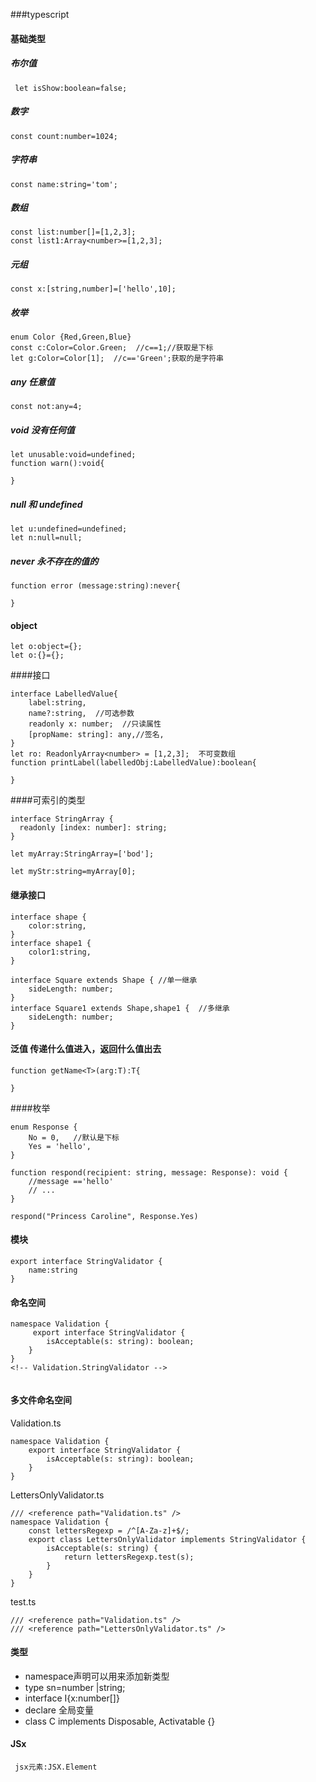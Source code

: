 ###typescript 

#### 基础类型

##### 布尔值
```
 let isShow:boolean=false;
```
##### 数字
```
const count:number=1024;
```
##### 字符串
```
const name:string='tom';
```
##### 数组
```
const list:number[]=[1,2,3];
const list1:Array<number>=[1,2,3];

```
##### 元组
```
const x:[string,number]=['hello',10];
```

##### 枚举
```
enum Color {Red,Green,Blue}
const c:Color=Color.Green;  //c==1;//获取是下标
let g:Color=Color[1];  //c=='Green';获取的是字符串

```

##### any  任意值
```
const not:any=4;

```
##### void 没有任何值
```
let unusable:void=undefined;
function warn():void{

}

```
##### null 和 undefined
```
let u:undefined=undefined;
let n:null=null;
```
##### never 永不存在的值的
```
function error (message:string):never{

}
```

#### object
```
let o:object={};
let o:{}={};
```

####接口
```
interface LabelledValue{
    label:string,
    name?:string,  //可选参数
    readonly x: number;  //只读属性
    [propName: string]: any,//签名,
}
let ro: ReadonlyArray<number> = [1,2,3];  不可变数组
function printLabel(labelledObj:LabelledValue):boolean{

}
```

####可索引的类型
```
interface StringArray {
  readonly [index: number]: string;
}

let myArray:StringArray=['bod'];

let myStr:string=myArray[0];
```

#### 继承接口
```
interface shape {
    color:string,
}
interface shape1 {
    color1:string,
}

interface Square extends Shape { //单一继承
    sideLength: number;
}
interface Square1 extends Shape,shape1 {  //多继承
    sideLength: number;
}

```
#### 泛值  传递什么值进入，返回什么值出去
```
function getName<T>(arg:T):T{

}
```

####枚举
```
enum Response {
    No = 0,   //默认是下标
    Yes = 'hello',
}

function respond(recipient: string, message: Response): void {
    //message =='hello'
    // ...
}

respond("Princess Caroline", Response.Yes)
```

#### 模块
```
export interface StringValidator {
    name:string
}
```

#### 命名空间
```
namespace Validation {
     export interface StringValidator {
        isAcceptable(s: string): boolean;
    }
}
<!-- Validation.StringValidator -->


```
#### 多文件命名空间 
Validation.ts

```
namespace Validation {
    export interface StringValidator {
        isAcceptable(s: string): boolean;
    }
}
```

LettersOnlyValidator.ts
```
/// <reference path="Validation.ts" />
namespace Validation {
    const lettersRegexp = /^[A-Za-z]+$/;
    export class LettersOnlyValidator implements StringValidator {
        isAcceptable(s: string) {
            return lettersRegexp.test(s);
        }
    }
}

```
test.ts
```
/// <reference path="Validation.ts" />
/// <reference path="LettersOnlyValidator.ts" />
```


#### 类型
- namespace声明可以用来添加新类型
- type sn=number |string; 
- interface I{x:number[]}
- declare 全局变量
- class C implements Disposable, Activatable {}
#### JSx
```
 jsx元素:JSX.Element

```